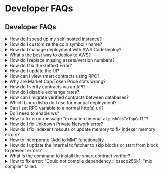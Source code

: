 # Developer FAQs

## Developer FAQs

<details>

<summary>How do I speed up my self-hosted instance?</summary>

BlockScout can be resource intensive. If your instance is running slowly:

* clear the cache - the application cache is cleared on restart by running:\
  `sudo systemctl restart explorer.service`
* increase the memory limit for indexers [https://github.com/poanetwork/blockscout/blob/b48305ece284e00084e2bb47ff1ad501bf24f115/apps/indexer/config/config.exs#L36 8](https://github.com/poanetwork/blockscout/blob/b48305ece284e00084e2bb47ff1ad501bf24f115/apps/indexer/config/config.exs#L36) if indexing is slow.
* increase the number of CPUs if CPU is running at 100% on the web app server
* increase the memory if memory consumption is high on the web app server
* increase the number of CPUs or/and increase the memory on the database server if consumption is high.

Instructions for accessing and upgrading CPUs/memory will differ based on your setup. If you are running BlockScout on AWS, these settings can be accessed through your AWS services portal.

</details>

<details>

<summary>How do I customize the coin symbol / name?</summary>

#### Exchange Rates Coin Name

* Specify coin name for exchange rates fetcher with the `COIN` [ENV variables](../setup/env-variables/)

BlockScout utilizes the `COIN` environment variable which pulls the associated market data from the Coinmarketcap.com API or CoinGecko API to provide pricing data throughout the application.

#### Displayed Coin Symbol

In order to set displayed coin symbol, instance maintainer should set `COIN_NAME` runtime environment variable:

```
export COIN_NAME=
```

For instance, in case of POA instance of Blockscout:

```
export COIN_NAME=POA
```

</details>

<details>

<summary>How do I manage deployment with AWS CodeDeploy?</summary>

1\) Visit CodeDeploy in AWS. You will see a list of your deployments. Select the deployment id to view details `https://console.aws.amazon.com/codesuite/codedeploy/deployments?region=us-east-1`

2\) Deployment status consists of several steps. Once step 2 is complete (application is installed on replacement instances), you manually reroute traffic. Click the `Reroute traffic` button to initiate.

<img src="../.gitbook/assets/reroute_traffic_1.jpeg" alt="Reroute traffic to replacement instance" data-size="original">

3\) Once traffic is rerouted, you’ll be asked to terminate the original instance. Click the **Terminate** button to initiate.

<img src="../.gitbook/assets/code_deploy_2.jpeg" alt="Terminate original instance" data-size="original">

4\) Once complete, use the public DNS address of the Amazon EC2 instance to view in a web browser. (To get the public DNS value, choose your Amazon EC2 instance in the Amazon EC2 console, and look for the value in **Public DNS i**n the **Description** tab).

</details>

<details>

<summary>What's the best way to deploy to AWS?</summary>

Currently the best existing way is through docker compose [https://github.com/blockscout/blockscout/tree/master/docker-compose](https://github.com/blockscout/blockscout/tree/master/docker-compose).

We are currently working on deployment through Kubernetes (K8s) and other methods for easily spinning up an instance on AWS.

</details>

<details>

<summary>How do I replace missing assets/version numbers?</summary>

### Missing Assets

1. Find the public ip of corresponding Blockscout instance in the EC2 -> Instances of AWS Dashboard.
2. Connect to the host via SSH `ssh -i <host.pem> ec2-user@<public_ip>`, where `<host.pem>` is host’s private key file, `<public_ip>` is the public ip of the host, that can be found in the AWS dashboard.
3. Go to assets folder `cd /opt/app/apps/block_scout_web/priv/static`
4. Add missing assets there or to `./images` folder depending on what is missing. Refresh Blockscout instance page. For example, if `favicon.ico` is missing in `./images` folder, just copy it from the root assets folder \`cp favicon.ico ./images/. You should see now the missing assets.

### Missing Version in Footer

The app version number should be in the footer of BlockScout instance

<img src="../.gitbook/assets/footer1.png" alt="" data-size="original">

1. Find the public ip of corresponding Blockscout instance in the EC2 -> Instances of AWS Dashboard
2. Connect to the host via SSH `ssh -i <host.pem> ec2-user@<public_ip>`, where `<host.pem>` is host’s private key file, `<public_ip>` is the public ip of the host, that can be found in the AWS dashboard.
3. Go to layout folder `/opt/app/apps/block_scout_web/lib/block_scout_web/templates/layout`
4. Open `_footer.html.eex` footer template in the favorite text editor. For example `nano ./_footer.html.eex` and fix the line `<% version = version() %>` (it is in the bottom of the file) with the hardcoded new version, for example, `<% version = 'v1.3.3-beta' %>` and save.
5. Restart the Blockscout instance with `sudo systemctl restart explorer.service`

</details>

<details>

<summary>How do I fix the Gettext.Error?</summary>

You may receive this error after making changes to a specific BlockScout application.

`(Gettext.Error) translation with msgid '...<msg_here>...' has a non-empty msgstr`

To update gettext, run the following command **in the app’s folder where the changes were made**.

1. Go to the ./apps/{name\_of\_app} folder where the changes were made.
2. Run `mix gettext.extract —merge`
3. Repeat for other app folders as required.

More information on Gettext is [available here](https://hexdocs.pm/gettext/Mix.Tasks.Gettext.Extract.html).

</details>

<details>

<summary>How do I update the UI?</summary>

See the [Branding configs](../setup/configuration-options/branding-configs.md) page for details related to different UI elements.

For updates like adding elements/links etc you will need to change .eex templates. When changing .eex templates you don't need to rebuild. Run the application in dev mode (MIX\_ENV=dev), and change the template. You'll see changes on-the-fly. When chaging js/scss while running the application, you need to run `mix phx.digest` to apply the changes.

</details>

<details>

<summary>How can I view smart contracts using RPC?</summary>

Use the JSON RPC `listcontracts` endpoint. For example, to view verified contracts, use the following query. Pagination is available

```shell
curl -X GET "
https://gnosis.blockscout.com/api?module=contract&action=listcontracts&page=1&offset=50&filter=verified
" -H "accept: application/json"
```

</details>

<details>

<summary>Why are Market Cap/Token Price stats wrong?</summary>

One reason may be related to the CoinGecko API refusing Blockscout requests without an API key.

If impacted, apply this pull request to your instance:

[https://github.com/blockscout/blockscout/pull/5613](https://github.com/blockscout/blockscout/pull/5613)

It implements CoinGecko API key management and alternative CoinMarketCap exchange rates.

</details>

<details>

<summary>How do I verify contracts via an API?</summary>

There are several ways:

* Use the [API v2 endpoints](https://docs.blockscout.com/for-users/verifying-a-smart-contract/blockscout-smart-contract-verification-api)
* Use the [RPC endpoints for verification](https://docs.blockscout.com/for-users/api/rpc-endpoints/contract#verify-a-contract-with-its-source-code-and-contract-creation-information)

</details>

<details>

<summary>How do I disable exchange rates?</summary>

Change the Explorer.ExchangeRates variable from `enabled: true` to `enabled: false`

* config :explorer, Explorer.ExchangeRates, `enabled: false`, store: :ets

[https://github.com/poanetwork/blockscout/blob/7aeecb2a04838cda0289a7fe432db74481cf575a/apps/explorer/config/config.exs#L32](https://github.com/poanetwork/blockscout/blob/7aeecb2a04838cda0289a7fe432db74481cf575a/apps/explorer/config/config.exs#L32)

</details>

<details>

<summary>How can I migrate verified contracts between databases?</summary>

You may want to do this if you are creating a new instance or resyncing a new node.

1. Backup the `smart_contracts` table
2. Restore this table following the resync.

</details>

<details>

<summary>Which Linux distro do I use for manual deployment?</summary>

Ubuntu 18.04 has been configured in Blockscout CI.

</details>

<details>

<summary>Can I set RPC variable to a normal http(s) url?</summary>

Yes you can. The `ethereum_json_rpc_http` variable can be set to any url, it does not need to be a localhost. Client variant env variable should be specified in either case.

</details>

<details>

<summary>Do I need to enable ws?</summary>

No, it is not required. If ws is disabled, leave the `ETHEREUM_JSONRPC_WS_URL` env var empty or unset it.

</details>

<details>

<summary>How to fix error message "execution timeout at <code>pushGasToTopCall</code>"?</summary>

Try increasing time for the `ETHEREUM_JSONRPC_DEBUG_TRACE_TRANSACTION_TIMEOUT` [ENV variable](../setup/env-variables/#indexer-management). The default is 5 sec.

</details>

<details>

<summary>How do I fix Unknown Private Network error?</summary>

In a self-hosted or locally deployed instance, when attempting to do a **write transaction** on a verified contract, the following errors may appear:

**Unauthorized**\
"You connected to Unknown Private Network chain in the wallet, but the current instance of Blockscout is for Unknown Private Network chain"

"No "from" address specified in neither the give options, nor the default options."

#### To **T**roubleshoot:

* Check that you set the correct `CHAIN_ID` env variable
* Check correct variable for `NETWORK_ID`
* Check that Metamask (or other web3 wallets) is connected to correct network.
* [Read more about this issue here](https://github.com/blockscout/blockscout/issues/5803).

</details>

<details>

<summary>How do I fix indexer timeouts or update memory to fix indexer memory errors?</summary>

* More on [indexer timeouts](developer-faqs.md#undefined)
* More on [updating memory consumption](../setup/indexing/how-do-i-update-memory-consumption-to-fix-indexer-memory-errors.md)

</details>

<details>

<summary>How to incorporate "Add to MM" functionality</summary>

Check that you are running the latest version and set the following variables. These can be set at runtime.

```
CHAIN_ID=
NETWORK_PATH=
SUBNETWORK=
COIN_NAME=
JSON_RPC=
```

Gnosis Chain Example:

```
CHAIN_ID=100
NETWORK_PATH=/xdai/mainnet
SUBNETWORK=Gnosis Chain
COIN_NAME=xDai
JSON_RPC=https://rpc.gnosischain.com/
```

</details>

<details>

<summary>How do I update the internal tx fetcher to skip blocks or start from block to prevent errors?</summary>

Set `TRACE_FIRST_BLOCK` and `TRACE_LAST_BLOCK` [env variables](../setup/env-variables/).

</details>

<details>

<summary>What is the command to install the smart contract verifier?</summary>

`cargo install --git` [https://github.com/blockscout/blockscout-rs](https://github.com/blockscout/blockscout-rs) `smart-contract-verifier-http`\
\
[Learn more about the contract verifier](../setup/microservices/smart-contract-verification.md)

</details>

<details>

<summary>How to fix error: "Could not compile dependency :libsecp256k1, "mix compile" failed.</summary>

This error can happen when running `mix local.rebar --force`

Try this command:

`cd deps/libsecp256k1`\
`make`

</details>
